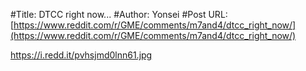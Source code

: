 #Title: DTCC right now...
#Author: Yonsei
#Post URL: [https://www.reddit.com/r/GME/comments/m7and4/dtcc_right_now/](https://www.reddit.com/r/GME/comments/m7and4/dtcc_right_now/)


https://i.redd.it/pvhsjmd0lnn61.jpg